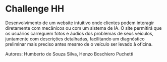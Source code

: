 # Challenge HH
 Desenvolvimento de um website intuitivo onde clientes podem interagir diretamente com mecânicos ou com um sistema de IA. O site permitirá que os usuários carreguem fotos e áudios dos problemas de seus veículos, juntamente com descrições detalhadas, facilitando um diagnóstico preliminar mais preciso antes mesmo de o veículo ser levado à oficina.

 Autores: Humberto de Souza Silva, Henzo Boschiero Puchetti
